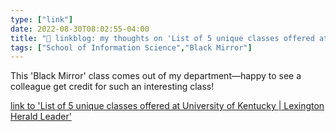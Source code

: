 ```yaml
---
type: ["link"]
date: 2022-08-30T08:02:55-04:00
title: "🔗 linkblog: my thoughts on 'List of 5 unique classes offered at University of Kentucky | Lexington Herald Leader'"
tags: ["School of Information Science","Black Mirror"]
---
```

This 'Black Mirror' class comes out of my department—happy to see a colleague get credit for such an interesting class!
 

[link to 'List of 5 unique classes offered at University of Kentucky | Lexington Herald Leader'](https://www.kentucky.com/news/local/education/article264772859.html)
